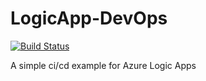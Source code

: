 # LogicApp-DevOps
[![Build Status](https://dev.azure.com/hoppy7/LogicApp-DevOps/_apis/build/status/Hoppy7.LogicApp-DevOps?branchName=main)](https://dev.azure.com/hoppy7/LogicApp-DevOps/_build/latest?definitionId=2&branchName=main)

A simple ci/cd example for Azure Logic Apps
